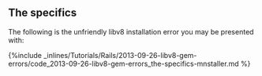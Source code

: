 <!-- usedin: [ _rails/Tutorials] - post: -->


## The specifics

The following is the unfriendly libv8 installation error you may be presented with:



{%include _inlines/Tutorials/Rails/2013-09-26-libv8-gem-errors/code_2013-09-26-libv8-gem-errors_the-specifics-mnstaller.md %}



